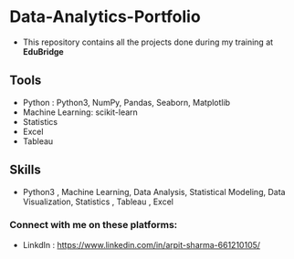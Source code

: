 # **Data-Analytics-Portfolio**
* This repository contains all the projects done during my training at **EduBridge** 

## Tools 
* Python : Python3, NumPy, Pandas, Seaborn, Matplotlib
* Machine Learning: scikit-learn
* Statistics
* Excel
* Tableau

## Skills 
* Python3 , Machine Learning, Data Analysis, Statistical Modeling, Data Visualization, Statistics , Tableau , Excel
    
### Connect with me on these platforms:
* LinkdIn : https://www.linkedin.com/in/arpit-sharma-661210105/
